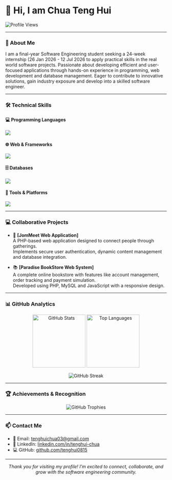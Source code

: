# 👋 Hi, I am Chua Teng Hui  

<p align="left">
  <img src="https://komarev.com/ghpvc/?username=tenghui0815&label=Profile%20Views&color=0e75b6&style=flat" alt="Profile Views" />
</p>

---

### 💼 About Me  

I am a final-year Software Engineering student seeking a 24-week internship (26 Jan 2026 - 12 Jul 2026 to apply practical skills in the real world software projects. Passionate about developing efficient and user-focused applications through hands-on experience in programming, web development and database management. Eager to contribute to innovative solutions, gain industry exposure and develop into a skilled software engineer.

---

### 🛠️ Technical Skills  

#### 💻 Programming Languages  
<p align="left">
  <img src="https://skillicons.dev/icons?i=java,py,php,js,c" />
</p>

#### 🌐 Web & Frameworks  
<p align="left">
  <img src="https://skillicons.dev/icons?i=html,css,bootstrap,nginx" />
</p>

#### 🗄️ Databases  
<p align="left">
  <img src="https://skillicons.dev/icons?i=mysql,oracle" />
</p>

#### 🧰 Tools & Platforms  
<p align="left">
  <img src="https://skillicons.dev/icons?i=figma,opencv,jupyter" />
</p>

---

### 💻 Collaborative Projects  

- 🧩 **[JomMeet Web Application]**  
  A PHP-based web application designed to connect people through gatherings.  
  Implements secure user authentication, dynamic content management and database integration.  

- 📚 **[Paradise BookStore Web System]**  
  A complete online bookstore with features like account management, order tracking and payment simulation.  
  Developed using PHP, MySQL and JavaScript with a responsive design.  

---

### 📊 GitHub Analytics  

<p align="center">
  <img src="https://github-readme-stats.vercel.app/api?username=tenghui0815&show_icons=true&theme=tokyonight" alt="GitHub Stats" height="165" />
  <img src="https://github-readme-stats.vercel.app/api/top-langs?username=tenghui0815&show_icons=true&locale=en&layout=compact&theme=tokyonight" alt="Top Languages" height="165" />
</p>

<p align="center">
  <img src="https://github-readme-streak-stats.herokuapp.com/?user=tenghui0815&theme=tokyonight" alt="GitHub Streak" />
</p>

---

### 🏆 Achievements & Recognition  

<p align="center">
  <img src="https://github-profile-trophy.vercel.app/?username=tenghui0815&theme=tokyonight&margin-w=10&no-frame=true" alt="GitHub Trophies" />
</p>

---

### 📫 Contact Me  

- 📧 Email: [tenghuichua03@gmail.com](mailto:tenghuichua03@gmail.com) 
- 💼 LinkedIn: [linkedin.com/in/tenghui-chua](https://www.linkedin.com/in/tenghui-chua)  
- 💻 GitHub: [github.com/tenghui0815](https://github.com/tenghui0815)  

---

<p align="center">
  <i>Thank you for visiting my profile! I’m excited to connect, collaborate, and grow with the software engineering community.</i><br><br>
</p>
